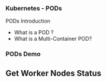 ### Kubernetes - PODs
PODs Introduction
- What is a POD ?
- What is a Multi-Container POD?

### PODs Demo

## Get Worker Nodes Status